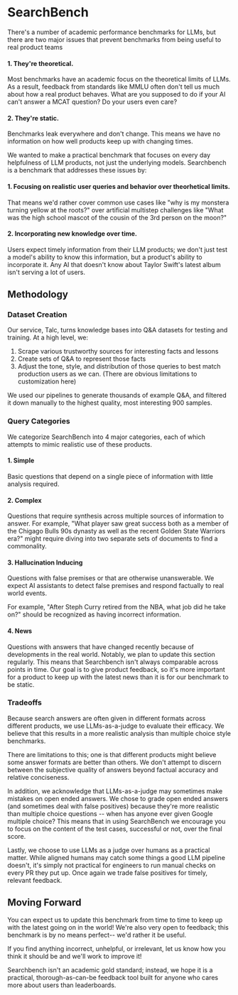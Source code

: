 # SearchBench

There's a number of academic performance benchmarks for LLMs, but there are two major issues that prevent benchmarks from being useful to real product teams

#### 1. They're theoretical.
   
Most benchmarks have an academic focus on the theoretical limits of LLMs. As a result, feedback from standards like MMLU often don't tell us much about how a real product behaves. What are you supposed to do if your AI can't answer a MCAT question? Do your users even care? 

#### 2. They're static.
   
Benchmarks leak everywhere and don't change. This means we have no information on how well products keep up with changing times.

We wanted to make a practical benchmark that focuses on every day helpfulness of LLM products, not just the underlying models.
Searchbench is a benchmark that addresses these issues by:

#### 1. Focusing on realistic user queries and behavior over theorhetical limits.

That means we'd rather cover common use cases like "why is my monstera turning yellow at the roots?" over artificial multistep challenges like "What was the high school mascot of the cousin of the 3rd person on the moon?" 

#### 2. Incorporating new knowledge over time. 

Users expect timely information from their LLM products; we don't just test a model's ability to know this information, but a product's ability to incorporate it. Any AI that doesn't know about Taylor Swift's latest album isn't serving a lot of users.

## Methodology

### Dataset Creation

Our service, Talc, turns knowledge bases into Q&A datasets for testing and training. At a high level, we:

1. Scrape various trustworthy sources for interesting facts and lessons
2. Create sets of Q&A to represent those facts
3. Adjust the tone, style, and distribution of those queries to best match production users as we can. (There are obvious limitations to customization here)

We used our pipelines to generate thousands of example Q&A, and filtered it down manually to the highest quality, most interesting 900 samples.

### Query Categories

We categorize SearchBench into 4 major categories, each of which attempts to mimic realistic use of these products.

#### 1. Simple

Basic questions that depend on a single piece of information with little analysis required.

#### 2. Complex

Questions that require synthesis across multiple sources of information to answer. For example, "What player saw great success both as a member of the Chigago Bulls 90s dynasty as well as the recent Golden State Warriors era?" might require diving into two separate sets of documents to find a commonality.

#### 3. Hallucination Inducing
 
Questions with false premises or that are otherwise unanswerable. We expect AI assistants to detect false premises and respond factually to real world events.

For example, "After Steph Curry retired from the NBA, what job did he take on?" should be recognized as having incorrect information.

#### 4. News

Questions with answers that have changed recently because of developments in the real world. 
Notably, we plan to update this section regularly. This means that Searchbench isn't always comparable across points in time.
Our goal is to give product feedback, so it's more important for a product to keep up with the latest news than it is for our benchmark to be static.

### Tradeoffs

Because search answers are often given in different formats across different products, we use LLMs-as-a-judge to evaluate their efficacy. We believe that this results in a more realistic analysis than multiple choice style benchmarks.

There are limitations to this; one is that different products might believe some answer formats are better than others. We don't attempt to discern between the subjective quality of answers beyond factual accuracy and relative conciseness.

In addition, we acknowledge that LLMs-as-a-judge may sometimes make mistakes on open ended answers. We chose to grade open ended answers (and sometimes deal with false positives) because they're more realistic than multiple choice questions -- when has anyone ever given Google multiple choice? This means that in using SearchBench we encourage you to focus on the content of the test cases, successful or not, over the final score.

Lastly, we choose to use LLMs as a judge over humans as a practical matter. While aligned humans may catch some things a good LLM pipeline doesn't, it's simply not practical for engineers to run manual checks on every PR they put up. Once again we trade false positives for timely, relevant feedback.

## Moving Forward

You can expect us to update this benchmark from time to time to keep up with the latest going on in the world! We're also very open to feedback; this benchmark is by no means perfect-- we'd rather it be useful.

If you find anything incorrect, unhelpful, or irrelevant, let us know how you think it should be and we'll work to improve it!

Searchbench isn't an academic gold standard; instead, we hope it is a practical, thorough-as-can-be feedback tool built for anyone who cares more about users than leaderboards.





